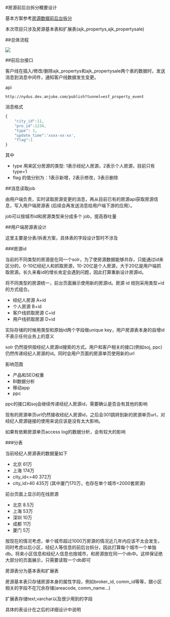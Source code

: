 #房源前后台拆分概要设计

基本方案参考[房源数据前后台拆分](http://git.corp.anjuke.com/_sketch/sketch/issues/34)

本次项目只涉及房源基本表和扩展表(ajk\_propertys,ajk\_propertysale)


##总体流程

![](http://pic1.ajkimg.com/display/origin/76454de152e3646623a36af45a982690.jpg)

##前后台接口

客户线在插入/修改/删除ajk\_propertys和ajk\_propertysale两个表的数据时，发送消息到消息中间件，通知客户线数据发生变更。

api

```
http://nydus.dev.anjuke.com/publish?tunnel=esf_property_event
```

消息格式

```javascript
{
    "city_id":11,
    "pro_id":1234,
    "type": 1,
    "update_time":'xxxx-xx-xx',
    "flag":1
}
```

其中 

* type 用来区分房源的类型: 1表示经纪人房源，2表示个人房源，目前只有type=1
* flag 的值分别为：1表示新增，2表示修改，3表示删除

##消息读取job

由用户端负责，实时读取房源变更的消息，再从目前已有的房源api获取房源信息，写入用户端房源表 (后续会再发送消息给用户端下游的应用）。

job可以按城市id和房源类型来分成多个 job，提高吞吐量

##用户端房源表设计

这里主要是分表/拆表方案，具体表的字段设计暂时不涉及

###房源id

当前的不同类型的房源是在同一个solr，为了使房源数据能够共存，只能通过id来区分的，0-10亿经纪人和抓取房源，10-20亿是个人房源，大于20亿是用户端抓取房源。长久来看id的增长肯定会遇到问题，因此打算重新设计房源id。

将不同类型的房源统一，前台页面展示使用新的房源id。房源 id 规则采用类型+id的方式组合。

* 经纪人房源     A+id
* 个人房源       B+id
* 客户线抓取房源  C+id
* 用户线抓取房源  D+id

实际存储的时候用类型和原始id两个字段做unique key，用户房源表本身的自增id不表示任何业务上的意义

solr 仍然提供按经纪人房源id搜索的方式。用户和客户相关的接口(例如soj, ppc)仍然传递经纪人房源的id。同时会用户页面的房源单页使用新的url

影响范围
* 产品和SEO权重
* BI数据分析
* 移动app
* ppc

ppc的接口和soj会继续传递经纪人房源id，需要确认是否会有其他的影响

现有的房源单页url仍然接收经纪人房源id，之后会301跳转到新的房源单页url，对经纪人房源链接的使用来说应该是没有太大影响。

如果有依赖房源单页access log的数据分析，会有较大的影响


###分表

当前经纪人房源表的数据量如下

* 北京 61万
* 上海 174万
* city_id<=40  372万
* city_id>40   435万 (其中厦门170万，也存在单个城市<2000套房源)

前台页面上显示的在线房源

* 北京 8.5万
* 上海 53万
* 深圳 10万
* 成都 11万
* 厦门 5万

按现在的情况考虑，单个城市超过1000万房源的情况近几年内应该不太会发生，同时考虑以后小区，经纪人等信息的前后台拆分，因此打算每个城市一个单独db。将来小区信息和经纪人信息也按城市，和房源放在同一个db中。这样保证绝大部分的页面展示，只需要读取一个db即可

房源表分为基本表和扩展表

房源基本表只存储房源本身的属性字段，例如broker\_id, comm\_id等等，跟小区相关的字段不在冗余存储(areacode, comm\_name...)

扩展表存储text,varchar以及很少用到的字段

具体的表设计在之后的详细设计中说明

